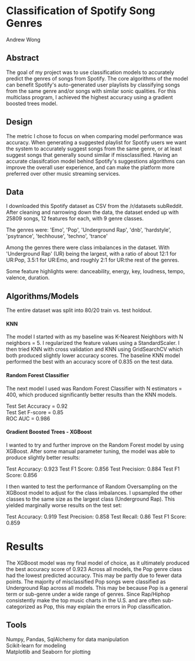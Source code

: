 # Classification of Spotify Song Genres

Andrew Wong

## Abstract

The goal of my project was to use classification models to accurately predict the genres of songs from Spotify. The core algorithms of the model can benefit Spotify's auto-generated user playlists by classifying songs from the same genre and/or songs with similar sonic qualities. For this multiclass program, I achieved the highest accuracy using a gradient boosted trees model.

## Design

The metric I chose to focus on when comparing model performance was accuracy. When generating a suggested playlist for Spotify users we want the system to accurately suggest songs from the same genre, or at least suggest songs that generally sound similar if missclassified. Having an accurate classifcation model behind Spotify's suggestions algorithms can improve the overall user experience, and can make the platform more preferred over other music streaming services.

## Data

I downloaded this Spotify dataset as CSV from the /r/datasets subReddit. After cleaning and narrowing down the data, the dataset ended up with 25809 songs, 12 features for each, with 9 genre classes.

The genres were: 'Emo', 'Pop', 'Underground Rap', 'dnb', 'hardstyle', 'psytrance', 'techhouse', 'techno', 'trance'

Among the genres there were class imbalances in the dataset. With 'Underground Rap' (UR) being the largest, with a ratio of about 12:1 for UR:Pop, 3.5:1 for UR:Emo, and roughly 2:1 for UR:the rest of the genres.

Some feature highlights were: danceability, energy, key, loudness, tempo, valence, duration.

## Algorithms/Models

The entire dataset was split into 80/20 train vs. test holdout.

#### KNN

The model I started with as my baseline was K-Nearest Neighbors with N neighbors = 5. I regularized the feature values using a StandardScaler. I then tried KNN with cross validation and KNN using GridSearchCV which both produced slightly lower accuracy scores. The baseline KNN model performed the best with an accuracy score of 0.835 on the test data.

#### Random Forest Classifier

The next model I used was Random Forest Classifier with N estimators = 400, which produced significantly better results than the KNN models.

Test Set Accuracy =  0.92 <br>
Test Set F-score =  0.85 <br>
ROC AUC = 0.986 <br>

#### Gradient Boosted Trees - XGBoost

I wanted to try and further improve on the Random Forest model by using XGBoost. After some manual parameter tuning, the model was able to produce slightly better results:

Test Accuracy: 0.923
Test F1 Score: 0.856
Test Precision: 0.884
Test F1 Score: 0.856

I then wanted to test the performance of Random Oversampling on the XGBoost model to adjust for the class imbalances. I upsampled the other classes to the same size as the largest class (Underground Rap). This yielded marginally worse results on the test set:

Test Accuracy: 0.919
Test Precision: 0.858
Test Recall: 0.86
Test F1 Score: 0.859

# Results

The XGBoost model was my final model of choice, as it ultimately produced the best accuracy score of 0.923
Across all models, the Pop genre class had the lowest predicted accuracy. This may be partly due to fewer data points. The majority of misclassified Pop songs were classified as Underground Rap across all models. This may be because Pop is a general term or sub-genre under a wide range of genres. Since Rap/Hiphop consistently make the top music charts in the U.S. and are often sub-categorized as Pop, this may explain the errors in Pop classification.

## Tools

Numpy, Pandas, SqlAlchemy for data manipulation <br>
Scikit-learn for modeling <br>
Matplotlib and Seaborn for plotting <br>

